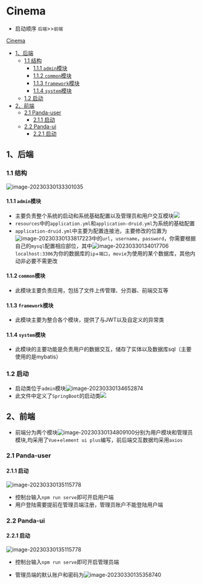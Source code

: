 # Cinema

- 启动顺序 `后端`>>`前端`

[Cinema](#cinema)

- [1、后端](#1%E5%90%8E%E7%AB%AF)
  - [1.1 结构](#11-%E7%BB%93%E6%9E%84)
    - [1.1.1 `admin`模块](#111-admin%E6%A8%A1%E5%9D%97)
    - [1.1.2 `common`模块](#112-common%E6%A8%A1%E5%9D%97)
    - [1.1.3 `framework`模块](#113-framework%E6%A8%A1%E5%9D%97)
    - [1.1.4 `system`模块](#114-system%E6%A8%A1%E5%9D%97)
  - [1.2 启动](#12-%E5%90%AF%E5%8A%A8)
- [2、前端](#2%E5%89%8D%E7%AB%AF)
  - [2.1 Panda-user](#21-panda-user)
    - [2.1.1 启动](#211-%E5%90%AF%E5%8A%A8)
  - [2.2 Panda-ui](#22-panda-ui)
    - [2.2.1 启动](#221-%E5%90%AF%E5%8A%A8)

## 1、后端

### 1.1 结构

![image-20230330133301035](http://cos.wolves.top/img/202303301333208_repeat_1680154381391__744279.png)

#### 1.1.1 `admin`模块

- 主要负责整个系统的启动和系统基础配置以及管理员和用户交互模块![](http://cos.wolves.top/img/202303301336617_repeat_1680154590719__195005.png)
- `resources`中的`application.yml`和`application-druid.yml`为系统的基础配置
- `application-druid.yml`中主要为配置连接池，主要修改的位置为![image-20230330133817223](http://cos.wolves.top/img/202303301338250_repeat_1680154697349__396605.png)中的`url`，`username`，`password`，你需要根据自己的`mysql`配置相应部位，其中![image-20230330134017706](http://cos.wolves.top/img/202303301340745_repeat_1680154817827__471845.png)`localhost:3306`为你的数据库的`ip`+`端口`，`movie`为使用的某个数据库，其他内动非必要不需更改

#### 1.1.2 `common`模块

- 此模块主要负责应用，包括了文件上传管理、分页器、前端交互等

#### 1.1.3 `framework`模块

- 此模块主要为整合各个模块，提供了与JWT以及自定义的异常类

#### 1.1.4 `system`模块

- 此模块的主要功能是负责用户的数据交互，储存了实体以及数据库sql（主要使用的是mybatis）

### 1.2 启动

- 启动类位于`admin`模块![image-20230330134652874](http://cos.wolves.top/img/202303301346910_repeat_1680155213089__835627.png)
- 此文件中定义了`SpringBoot`的启动类![](http://cos.wolves.top/img/202303301347530_repeat_1680155245604__110526.png)

## 2、前端

- 前端分为两个模块![image-20230330134809100](http://cos.wolves.top/img/202303301348131_repeat_1680155289203__152698.png)分别为用户模块和管理员模块,均采用了`Vue`+`element ui plus`编写，前后端交互数据均采用`axios`

### 2.1 Panda-user

#### 2.1.1 启动

![image-20230330135115778](http://cos.wolves.top/img/202303301351820_repeat_1680155475909__609961.png)

- 控制台输入`npm run serve`即可开启用户端
- 用户登陆需要提前在管理员端注册，管理员账户不能登陆用户端

### 2.2 Panda-ui

#### 2.2.1 启动

![image-20230330135115778](http://cos.wolves.top/img/202303301351820_repeat_1680155475909__609961.png)

- 控制台输入`npm run serve`即可开启管理员端

- 管理员端的默认账户和密码为![image-20230330135358740](http://cos.wolves.top/img/202303301353779_repeat_1680155638870__712724.png)